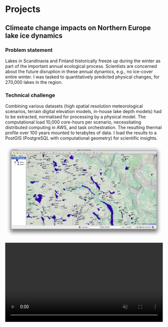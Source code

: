 # Projects

## Climeate change impacts on Northern Europe lake ice dynamics

### Problem statement

Lakes in Scandinavia and Finland historically freeze up during the winter as part of the important annual ecological process. Scientists are concerned about the future disruption in these annual dynamics, e.g., no ice-cover entire winter. I was tasked to quantitatively predicted physical changes, for 270,000 lakes in the region. 

### Technical challenge

Combining various datasets (high spatial resolution meteorological scenarios, terrain digital elevation models, in-house lake depth models) had to be extracted, normalised for processing by a physical model. The computational load 10,000 core-hours per scenario, necessitating distributed computing in AWS, and task orchestration. The resulting thermal profile over 100 years mounted to terabytes of data. I load the results to a PostGIS (PostgreSQL with computational geometry) for scientific insights. 

![Extration of 270,000 lakes](assets/images/image3.png)

<video controls autoplay loop muted width="100%" preload="metadata">
  <source src="{{ 'assets/mp4/media1.mp4' | relative_url }}" type="video/mp4">
  Your browser does not support the video tag.
</video>

